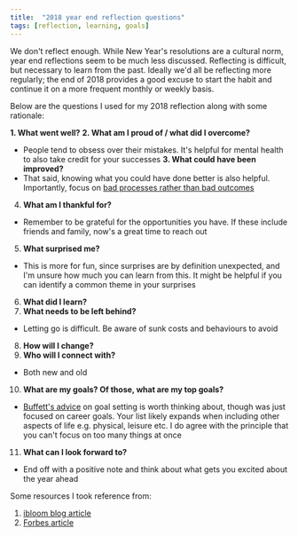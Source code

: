 ```yaml
---
title:  "2018 year end reflection questions"
tags: [reflection, learning, goals]
---
```


We don't reflect enough. While New Year's resolutions are a cultural norm, year end reflections seem to be much less discussed. Reflecting is difficult, but necessary to learn from the past. Ideally we'd all be reflecting more regularly; the end of 2018 provides a good excuse to start the habit and continue it on a more frequent monthly or weekly basis.

Below are the questions I used for my 2018 reflection along with some rationale: 

__1. What went well?__
__2. What am I proud of / what did I overcome?__
  * People tend to obsess over their mistakes. It's helpful for mental health to also take credit for your successes
__3. What could have been improved?__
  * That said, knowing what you could have done better is also helpful. Importantly, focus on [bad processes rather than bad outcomes](http://michaelmauboussin.com/excerpts/MTYKexcerpt.pdf "Mauboussin on process vs outcome") 
4. **What am I thankful for?**
  * Remember to be grateful for the opportunities you have. If these include friends and family, now's a great time to reach out 
5. **What surprised me?**
  * This is more for fun, since surprises are by definition unexpected, and I'm unsure how much you can learn from this. It might be helpful if you can identify a common theme in your surprises
6. **What did I learn?**
7. **What needs to be left behind?**
  * Letting go is difficult. Be aware of sunk costs and behaviours to avoid
8. **How will I change?**
9. **Who will I connect with?**
  * Both new and old
10. **What are my goals? Of those, what are my top goals?**
  * [Buffett's advice](https://jamesclear.com/buffett-focus "Buffett on focus") on goal setting is worth thinking about, though was just focused on career goals. Your list likely expands when including other aspects of life e.g. physical, leisure etc. I do agree with the principle that you can't focus on too many things at once
11. **What can I look forward to?**
  * End off with a positive note and think about what gets you excited about the year ahead
  
Some resources I took reference from:
1. [ibloom blog article](https://ibloom.us/blog/10-end-of-the-year-reflection-questions/ "ibloom article")
2. [Forbes article](https://www.forbes.com/sites/hennainam/2018/12/31/ten-questions-to-ask-in-your-personal-year-end-review/#43e05e127e7d "forbes article")
